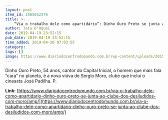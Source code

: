 ```yaml
---
layout: post
item_id: 2565652376
title: >-
    “Via o trabalho dele como apartidário”: Dinho Ouro Preto se junta ao clube dos desiludidos com Moro
author: Tatu D'Oquei
date: 2019-04-19 23:52:15
pub_date: 2019-04-19 23:52:15
time_added: 2019-04-20 07:03:55
category: 
tags: []
image: https://www.diariodocentrodomundo.com.br/wp-content/uploads/2019/04/screen-shot-2019-04-19-at-8-55-24-pm.png
---
```


Dinho Ouro Preto, 54 anos, cantor do Capital Inicial, o homem que mais fala “cara” no planeta, é a nova viúva de Sergio Moro, clube que inclui o cineasta José Padilha. P.

**Link:** [https://www.diariodocentrodomundo.com.br/via-o-trabalho-dele-como-apartidario-dinho-ouro-preto-se-junta-ao-clube-dos-desiludidos-com-moro/amp/](https://www.diariodocentrodomundo.com.br/via-o-trabalho-dele-como-apartidario-dinho-ouro-preto-se-junta-ao-clube-dos-desiludidos-com-moro/amp/)

